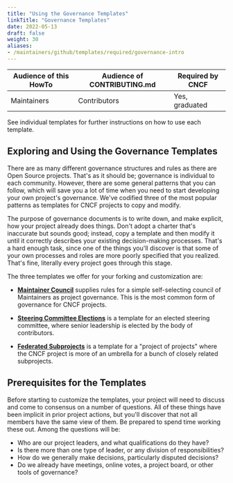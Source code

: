 ```yaml
---
title: "Using the Governance Templates"
linkTitle: "Governance Templates"
date: 2022-05-13
draft: false
weight: 30
aliases:
- /maintainers/github/templates/required/governance-intro
---
```


| Audience of this HowTo | Audience of CONTRIBUTING.md | Required by CNCF |
| ---------------------- | --------------------------- | ---------------- |
| Maintainers            | Contributors                | Yes, graduated   |

See individual templates for further instructions on how to use each template.

## Exploring and Using the Governance Templates

There are as many different governance structures and rules as there are Open Source projects.  That's as it should be; governance is individual to each community.  However, there are some general patterns that you can follow, which will save you a lot of time when you need to start developing your own project's governance.  We've codified three of the most popular patterns as templates for CNCF projects to copy and modify.

The purpose of governance documents is to write down, and make explicit, how your project already does things.  Don't adopt a charter that's inaccurate but sounds good; instead, copy a template and then modify it until it correctly describes your existing decision-making processes.  That's a hard enough task, since one of the things you'll discover is that some of your own processes and roles are more poorly specified that you realized.  That's fine, literally every project goes through this stage.

The three templates we offer for your forking and customization are:

* [**Maintainer Council**](governance-maintainer/) supplies rules for a simple self-selecting council
of Maintainers as project governance.  This is the most common form of governance
for CNCF projects.

* [**Steering Committee Elections**](governance-elections/) is a template for an elected steering committee,
where senior leadership is elected by the body of contributors. 

* [**Federated Subprojects**](governance-subprojects/) is a template for a "project of projects" where
the CNCF project is more of an umbrella for a bunch of closely related
subprojects.  

## Prerequisites for the Templates

Before starting to customize the templates, your project will need to discuss and come to consensus on a number of questions.  All of these things have been implicit in prior project actions, but you'll discover that not all members have the same view of them.  Be prepared to spend time working these out.  Among the questions will be:

* Who are our project leaders, and what qualifications do they have?
* Is there more than one type of leader, or any division of responsibilities?
* How do we generally make decisions, particularly disputed decisions?
* Do we already have meetings, online votes, a project board, or other tools of governance?
